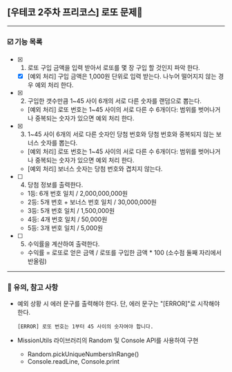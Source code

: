 ## [우테코 2주차 프리코스] 로또 문제🤑
---
### ☑️ 기능 목록 
- [x] 1. 로또 구입 금액을 입력 받아서 로또를 몇 장 구입 할 것인지 파악 한다.
  - [x] [예외 처리] 구입 금액은 1,000원 단위로 입력 받는다. 나누어 떨어지지 않는 경우 예외 처리 한다.
- [x] 2. 구입한 갯수만큼 1~45 사이 6개의 서로 다른 숫자를 랜덤으로 뽑는다.
  - [예외 처리] 로또 번호는 1~45 사이의 서로 다른 수 6개이다: 범위를 벗어나거나 중복되는 숫자가 있으면 예외 처리 한다.
- [x] 3. 1~45 사이 6개의 서로 다른 숫자인 당첨 번호와 당첨 번호와 중복되지 않는 보너스 숫자를 뽑는다.
  - [예외 처리] 로또 번호는 1~45 사이의 서로 다른 수 6개이다: 범위를 벗어나거나 중복되는 숫자가 있으면 예외 처리 한다.
  - [예외 처리] 보너스 숫자는 당첨 번호와 겹치지 않는다.
- [ ] 4. 당첨 정보를 출력한다.
    - 1등: 6개 번호 일치 / 2,000,000,000원
    - 2등: 5개 번호 + 보너스 번호 일치 / 30,000,000원
    - 3등: 5개 번호 일치 / 1,500,000원
    - 4등: 4개 번호 일치 / 50,000원
    - 5등: 3개 번호 일치 / 5,000원
- [ ] 5. 수익률을 계산하여 출력한다. 
  - 수익률 = 로또로 얻은 금액 / 로또를 구입한 금액 * 100 (소수점 둘째 자리에서 반올림)
---
### 🚨 유의, 참고 사항
- 예외 상황 시 에러 문구를 출력해야 한다. 단, 에러 문구는 "[ERROR]"로 시작해야 한다.
  
    `[ERROR] 로또 번호는 1부터 45 사이의 숫자여야 합니다.`

- MissionUtils 라이브러리의 Random 및 Console API를 사용하여 구현
  - Random.pickUniqueNumbersInRange()
  - Console.readLine, Console.print

